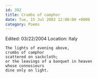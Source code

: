 ```yaml
---
id: 392
title: Crumbs of camphor
date: Tue, 15 Jul 2003 12:00:00 +0000
category: Poems
---
```


Edited: 03/22/2004
Location: Italy

    The lights of evening above,  
    crumbs of camphor  
    scattered on sackcloth;  
    or the leavings of a banquet in heaven  
    whose connosieurs  
    dine only on light.


